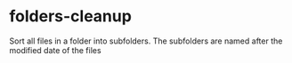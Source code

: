 # folders-cleanup
Sort all files in a folder into subfolders. The subfolders are named after the modified date of the files
